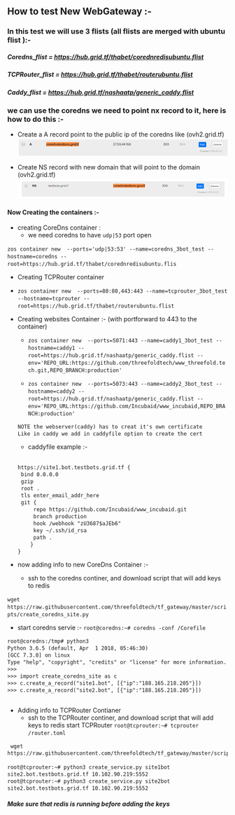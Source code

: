 ## How to test New WebGateway :-

### In this test we will use 3 flists (all flists are merged with ubuntu flist ):-

##### Coredns_flist =  <https://hub.grid.tf/thabet/corednredisubuntu.flist>

##### TCPRouter_flist = <https://hub.grid.tf/thabet/routerubuntu.flist>

##### Caddy_flist = <https://hub.grid.tf/nashaatp/generic_caddy.flist>

### we can use the coredns we need to point nx record to it, here is how to do this :-

- Create a A record point to the public ip of the coredns like (ovh2.grid.tf)
![](./imgs/newg_1.png)

- Create NS record with new domain that will point to the domain (ovh2.grid.tf)
![](./imgs/newg_2.png)

#### Now Creating the containers :-

- creating CoreDns container :
  - we need coredns to have `udp|53` port open 

`zos container new  --ports='udp|53:53' --name=coredns_3bot_test --hostname=coredns --root=https://hub.grid.tf/thabet/corednredisubuntu.flis`

 - Creating TCPRouter container
  - `zos container new  --ports=80:80,443:443 --name=tcprouter_3bot_test --hostname=tcprouter --root=https://hub.grid.tf/thabet/routerubuntu.flist`
 
 - Creating websites Container :-  (with portforward to 443 to the container)
    - `zos container new  --ports=5071:443 --name=caddy1_3bot_test --hostname=caddy1 --root=https://hub.grid.tf/nashaatp/generic_caddy.flist --env='REPO_URL:https://github.com/threefoldtech/www_threefold.tech.git,REPO_BRANCH:production'`

   - `zos container new  --ports=5073:443 --name=caddy2_3bot_test --hostname=caddy2 --root=https://hub.grid.tf/nashaatp/generic_caddy.flist --env='REPO_URL:https://github.com/Incubaid/www_incubaid,REPO_BRANCH:production'`
   
   ``` 
   NOTE the webserver(caddy) has to creat it's own certificate 
   Like in caddy we add in caddyfile option to create the cert 
   ```
   -  caddyfile example :- 

   ```

   https://site1.bot.testbots.grid.tf {
    bind 0.0.0.0
    gzip
    root .
    tls enter_email_addr_here
    git {
        repo https://github.com/Incubaid/www_incubaid.git
        branch production
        hook /webhook "zU3687$aJEb6"
        key ~/.ssh/id_rsa
        path . 
       }
   }

- now adding info to new CoreDns Container :-
   
  - ssh to the coredns continer, and download script that will add keys to redis 
  
`wget https://raw.githubusercontent.com/threefoldtech/tf_gateway/master/scripts/create_coredns_site.py`

   - start coredns servie :-  ` root@coredns:~# coredns -conf /Corefile `
 
```
root@coredns:/tmp# python3
Python 3.6.5 (default, Apr  1 2018, 05:46:30) 
[GCC 7.3.0] on linux
Type "help", "copyright", "credits" or "license" for more information.
>>> 
>>> import create_coredns_site as c
>>> c.create_a_record("site1.bot", [{"ip":"188.165.218.205"}])
>>> c.create_a_record("site2.bot", [{"ip":"188.165.218.205"}])


```

 - Adding info to TCPRouter Contianer
   - ssh to the TCPRouter continer, and download script that will add keys to redis
 start TCPRouter  `root@tcprouter:~# tcprouter /router.toml  `
```
 wget https://raw.githubusercontent.com/threefoldtech/tf_gateway/master/scripts/create_service.py

root@tcprouter:~# python3 create_service.py site1bot site2.bot.testbots.grid.tf 10.102.90.219:5552
root@tcprouter:~# python3 create_service.py site2bot site2.bot.testbots.grid.tf 10.102.90.219:5552

```


##### Make sure that redis is running before adding the keys
